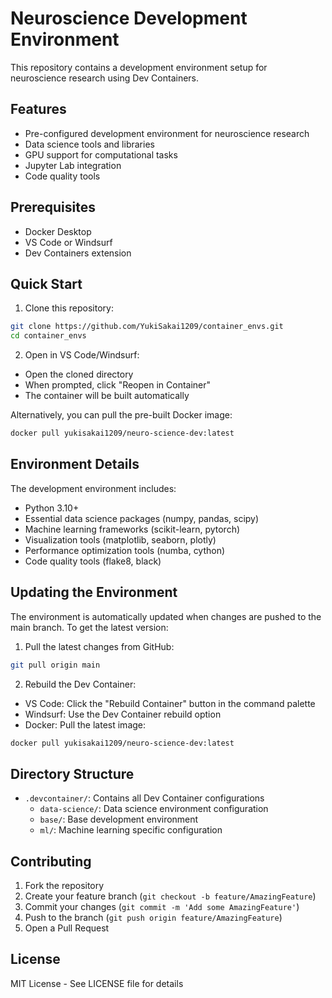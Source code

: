 # Neuroscience Development Environment

This repository contains a development environment setup for neuroscience research using Dev Containers.

## Features

- Pre-configured development environment for neuroscience research
- Data science tools and libraries
- GPU support for computational tasks
- Jupyter Lab integration
- Code quality tools

## Prerequisites

- Docker Desktop
- VS Code or Windsurf
- Dev Containers extension

## Quick Start

1. Clone this repository:
```bash
git clone https://github.com/YukiSakai1209/container_envs.git
cd container_envs
```

2. Open in VS Code/Windsurf:
- Open the cloned directory
- When prompted, click "Reopen in Container"
- The container will be built automatically

Alternatively, you can pull the pre-built Docker image:
```bash
docker pull yukisakai1209/neuro-science-dev:latest
```

## Environment Details

The development environment includes:

- Python 3.10+
- Essential data science packages (numpy, pandas, scipy)
- Machine learning frameworks (scikit-learn, pytorch)
- Visualization tools (matplotlib, seaborn, plotly)
- Performance optimization tools (numba, cython)
- Code quality tools (flake8, black)

## Updating the Environment

The environment is automatically updated when changes are pushed to the main branch. To get the latest version:

1. Pull the latest changes from GitHub:
```bash
git pull origin main
```

2. Rebuild the Dev Container:
- VS Code: Click the "Rebuild Container" button in the command palette
- Windsurf: Use the Dev Container rebuild option
- Docker: Pull the latest image:
```bash
docker pull yukisakai1209/neuro-science-dev:latest
```

## Directory Structure

- `.devcontainer/`: Contains all Dev Container configurations
  - `data-science/`: Data science environment configuration
  - `base/`: Base development environment
  - `ml/`: Machine learning specific configuration

## Contributing

1. Fork the repository
2. Create your feature branch (`git checkout -b feature/AmazingFeature`)
3. Commit your changes (`git commit -m 'Add some AmazingFeature'`)
4. Push to the branch (`git push origin feature/AmazingFeature`)
5. Open a Pull Request

## License

MIT License - See LICENSE file for details
